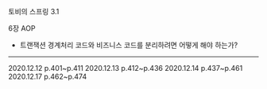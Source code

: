 토비의 스프링 3.1


6장 AOP 
- 트랜잭션 경계처리 코드와 비즈니스 코드를 분리하려면 어떻게 해야 하는가? 




---
2020.12.12 p.401~p.411
2020.12.13 p.412~p.436
2020.12.14 p.437~p.461
2020.12.17 p.462~p.474